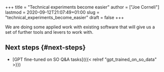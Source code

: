 +++
title = "Technical experiments become easier"
author = ["Joe Corneli"]
lastmod = 2020-09-12T21:07:49+01:00
slug = "technical_experiments_become_easier"
draft = false
+++

We are doing some applied work with existing software that will give
us a set of further tools and levers to work with.


## Next steps {#next-steps}

-   [GPT fine-tuned on SO Q&A tasks]({{< relref "gpt_trained_on_so_data" >}})

